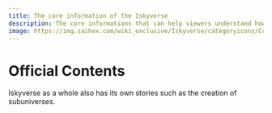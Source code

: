 ```yaml
---
title: The core information of the Iskyverse
description: The core informations that can help viewers understand how this universe works.
image: https://img.saihex.com/wiki_exclusive/Iskyverse/categoryicons/CoreInformation.svg
---
```

# Official Contents
Iskyverse as a whole also has its own stories such as the creation of subuniverses.